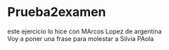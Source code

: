 # Prueba2examen
este ejercicio lo hice con MArcos Lopez de argentina		
Voy a poner una frase para molestar a Silvia PAola

